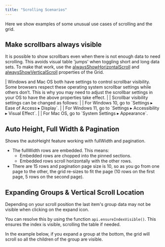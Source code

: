 ```yaml
---
title: "Scrolling Scenarios"
---
```


Here we show examples of some unusual use cases of scrolling and the grid.

## Make scrollbars always visible

It is possible to show scrollbars even when there is not enough data to need scrolling. This avoids visual table 'jumps' when toggling short and long data sets. To make that work, use the [alwaysShowHorizontalScroll](/grid-options/#reference-scrolling-alwaysShowHorizontalScroll) and [alwaysShowVerticalScroll](/grid-options/#reference-scrolling-alwaysShowVerticalScroll) properties of the Grid.

<note>
| Windows and Mac OS both have settings to control scrollbar visibility. Some browsers respect these operating system scrollbar settings while others don’t. This is why you may need to adjust the scrollbar settings in your OS to have the above properties take effect.
| 
| Scrollbar visibility settings can be changed as follows:
|
| For Windows 10, go to `Settings ▸ Ease of Access ▸ Display`. 
| 
| For Windows 11, go to `Settings ▸ Accessibility ▸ Visual Effect`. 
|
| For Mac OS, go to `System Settings ▸ Appearance`.
</note>

<grid-example title='Always visible scrollbars' name='scrollbars' type='generated'></grid-example>


## Auto Height, Full Width & Pagination

Shows the autoHeight feature working with fullWidth and pagination.

- The fullWidth rows are embedded. This means:
    - Embedded rows are chopped into the pinned sections.
    - Embedded rows scroll horizontally with the other rows.
- There are 15 rows and pagination page size is 10, so as you go from one page to the other, the grid re-sizes to fit the page (10 rows on the first page, 5 rows on the second page).

<grid-example title='Auto Height & Full Width' name='auto-height-full-width' type='mixed' options='{ "enterprise": true, "modules": ["clientside", "rowgrouping" ], "noStyle": 1 }'></grid-example>

## Expanding Groups & Vertical Scroll Location

Depending on your scroll position the last item's group data may not be visible when clicking on the expand icon.

You can resolve this by using the function `api.ensureIndexVisible()`. This ensures the index is visible, scrolling the table if needed.

In the example below, if you expand a group at the bottom, the grid will scroll so all the children of the group are visible.

<grid-example title='Row Group Scroll' name='row-group-scroll' type='generated' options='{ "enterprise": true, "modules": ["clientside", "rowgrouping" ] }'></grid-example>
